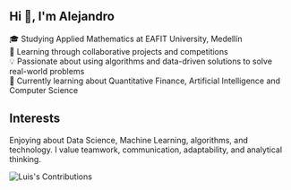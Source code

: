 ## Hi 👋, I'm Alejandro

🎓 Studying Applied Mathematics at EAFIT University, Medellín <br/> 
🌱 Learning through collaborative projects and competitions <br/> 
💡 Passionate about using algorithms and data-driven solutions to solve real-world problems <br/>
💭 Currently learning about Quantitative Finance, Artificial Intelligence and Computer Science <br/>

## Interests
Enjoying about Data Science, Machine Learning, algorithms, and technology. I value teamwork, communication, adaptability, and analytical thinking.

<!--![Alejo's GitHub stats](https://github-readme-stats.vercel.app/api?username=alejobaenam&show_icons=true&theme=rose)-->

![Luis's Contributions](https://github-readme-streak-stats.herokuapp.com/?user=alejobaenam&theme=rose)
